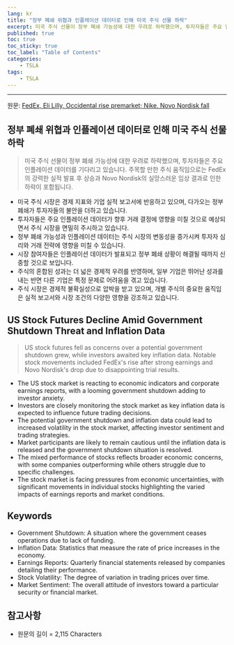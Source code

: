 ```yaml
---
lang: kr
title: "정부 폐쇄 위협과 인플레이션 데이터로 인해 미국 주식 선물 하락"
excerpt: 미국 주식 선물이 정부 폐쇄 가능성에 대한 우려로 하락했으며, 투자자들은 주요 인플레이션 데이터를 기다리고 있습니다. 주목할 만한 주식 움직임으로는 FedEx의 강력한 실적 발표 후 상승과 Novo Nordisk의 실망스러운 임상 결과로 인한 하락이 포함됩니다.
published: true
toc: true
toc_sticky: true
toc_label: "Table of Contents"
categories:
    - TSLA
tags:
    - TSLA
---
```


---

  원문: [FedEx, Eli Lilly, Occidental rise premarket;  Nike, Novo Nordisk fall](https://www.investing.com/news/stock-market-news/fedex-eli-lilly-occidental-rise-premarket--nike-novo-nordisk-fall-3784310)

## 정부 폐쇄 위협과 인플레이션 데이터로 인해 미국 주식 선물 하락

> 미국 주식 선물이 정부 폐쇄 가능성에 대한 우려로 하락했으며, 투자자들은 주요 인플레이션 데이터를 기다리고 있습니다. 주목할 만한 주식 움직임으로는 FedEx의 강력한 실적 발표 후 상승과 Novo Nordisk의 실망스러운 임상 결과로 인한 하락이 포함됩니다.


- 미국 주식 시장은 경제 지표와 기업 실적 보고서에 반응하고 있으며, 다가오는 정부 폐쇄가 투자자들의 불안을 더하고 있습니다.
- 투자자들은 주요 인플레이션 데이터가 향후 거래 결정에 영향을 미칠 것으로 예상되면서 주식 시장을 면밀히 주시하고 있습니다.
- 정부 폐쇄 가능성과 인플레이션 데이터는 주식 시장의 변동성을 증가시켜 투자자 심리와 거래 전략에 영향을 미칠 수 있습니다.
- 시장 참여자들은 인플레이션 데이터가 발표되고 정부 폐쇄 상황이 해결될 때까지 신중할 것으로 보입니다.
- 주식의 혼합된 성과는 더 넓은 경제적 우려를 반영하며, 일부 기업은 뛰어난 성과를 내는 반면 다른 기업은 특정 문제로 어려움을 겪고 있습니다.
- 주식 시장은 경제적 불확실성으로 압박을 받고 있으며, 개별 주식의 중요한 움직임은 실적 보고서와 시장 조건의 다양한 영향을 강조하고 있습니다.

## US Stock Futures Decline Amid Government Shutdown Threat and Inflation Data

> US stock futures fell as concerns over a potential government shutdown grew, while investors awaited key inflation data. Notable stock movements included FedEx's rise after strong earnings and Novo Nordisk's drop due to disappointing trial results.


- The US stock market is reacting to economic indicators and corporate earnings reports, with a looming government shutdown adding to investor anxiety.
- Investors are closely monitoring the stock market as key inflation data is expected to influence future trading decisions.
- The potential government shutdown and inflation data could lead to increased volatility in the stock market, affecting investor sentiment and trading strategies.
- Market participants are likely to remain cautious until the inflation data is released and the government shutdown situation is resolved.
- The mixed performance of stocks reflects broader economic concerns, with some companies outperforming while others struggle due to specific challenges.
- The stock market is facing pressures from economic uncertainties, with significant movements in individual stocks highlighting the varied impacts of earnings reports and market conditions.

## Keywords

- Government Shutdown: A situation where the government ceases operations due to lack of funding.
- Inflation Data: Statistics that measure the rate of price increases in the economy.
- Earnings Reports: Quarterly financial statements released by companies detailing their performance.
- Stock Volatility: The degree of variation in trading prices over time.
- Market Sentiment: The overall attitude of investors toward a particular security or financial market.

## 참고사항

- 원문의 길이 = 2,115 Characters

